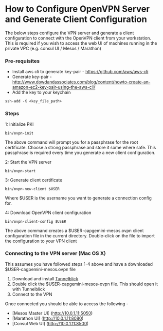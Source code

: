 # How to Configure OpenVPN Server and Generate Client Configuration

The below steps configure the VPN server and generate a client
configuration to connect with the OpenVPN client from your workstation.
This is required if you wish to access the web UI of machines running
in the private VPC (e.g. consul UI / Mesos / Marathon)

### Pre-requisites

* Install aws cli to generate key-pair - https://github.com/aws/aws-cli
* Generate key-pair - http://www.dowdandassociates.com/blog/content/howto-create-an-amazon-ec2-key-pair-using-the-aws-cli/
* Add the key to your keychain

```
ssh-add -K <key_file_path>
```

### Steps

1: Initialize PKI


```
bin/ovpn-init
```

The above command will prompt you for a passphrase for the root
certificate. Choose a strong passphrase and store it some where safe.
This passphrase is required every time you generate a new client
configuration.

2: Start the VPN server

```
bin/ovpn-start
```
3: Generate client certificate

```
bin/ovpn-new-client $USER
```

Where $USER is the username you want to generate a connection config
for.

4: Download OpenVPN client configuration

```
bin/ovpn-client-config $USER
```

The above command creates a $USER-capgemini-mesos.ovpn client
configuration file in the current directory. Double-click on the file to
import the configuration to your VPN client

### Connecting to the VPN server (Mac OS X)

This assumes you have followed steps 1-4 above and have a downloaded
$USER-cagpemini-mesos.ovpn file

1. Download and install
   [Tunnelblick](https://code.google.com/p/tunnelblick/wiki/DownloadsEntry?tm=2#Tunnelblick_Stable_Release)
2. Double click the $USER-capgemini-mesos-ovpn file. This should open it
   with Tunnelblick
3. Connect to the VPN

Once connected you should be able to access the following -

* [Mesos Master UI] (http://10.0.1.11:5050)
* [Marathon UI] (http://10.0.1.11:8080)
* [Consul Web UI] (http://10.0.1.11:8500)
